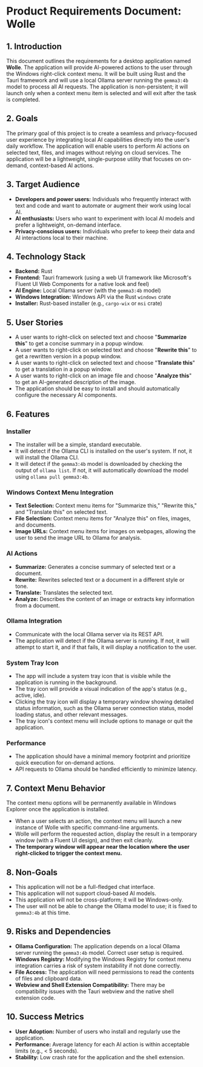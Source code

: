 # Product Requirements Document: Wolle

## 1. Introduction
This document outlines the requirements for a desktop application named **Wolle**. The application will provide AI-powered actions to the user through the Windows right-click context menu. It will be built using Rust and the Tauri framework and will use a local Ollama server running the `gemma3:4b` model to process all AI requests. The application is non-persistent; it will launch only when a context menu item is selected and will exit after the task is completed.

## 2. Goals
The primary goal of this project is to create a seamless and privacy-focused user experience by integrating local AI capabilities directly into the user's daily workflow. The application will enable users to perform AI actions on selected text, files, and images without relying on cloud services. The application will be a lightweight, single-purpose utility that focuses on on-demand, context-based AI actions.

## 3. Target Audience
*   **Developers and power users:** Individuals who frequently interact with text and code and want to automate or augment their work using local AI.
*   **AI enthusiasts:** Users who want to experiment with local AI models and prefer a lightweight, on-demand interface.
*   **Privacy-conscious users:** Individuals who prefer to keep their data and AI interactions local to their machine.

## 4. Technology Stack
*   **Backend:** Rust
*   **Frontend:** Tauri framework (using a web UI framework like Microsoft's Fluent UI Web Components for a native look and feel)
*   **AI Engine:** Local Ollama server (with the `gemma3:4b` model)
*   **Windows Integration:** Windows API via the Rust `windows` crate
*   **Installer:** Rust-based installer (e.g., `cargo-wix` or `msi` crate)

## 5. User Stories
*   A user wants to right-click on selected text and choose "**Summarize this**" to get a concise summary in a popup window.
*   A user wants to right-click on selected text and choose "**Rewrite this**" to get a rewritten version in a popup window.
*   A user wants to right-click on selected text and choose "**Translate this**" to get a translation in a popup window.
*   A user wants to right-click on an image file and choose "**Analyze this**" to get an AI-generated description of the image.
*   The application should be easy to install and should automatically configure the necessary AI components.

## 6. Features

### Installer
*   The installer will be a simple, standard executable.
*   It will detect if the Ollama CLI is installed on the user's system. If not, it will install the Ollama CLI.
*   It will detect if the `gemma3:4b` model is downloaded by checking the output of `ollama list`. If not, it will automatically download the model using `ollama pull gemma3:4b`.

### Windows Context Menu Integration
*   **Text Selection:** Context menu items for "Summarize this," "Rewrite this," and "Translate this" on selected text.
*   **File Selection:** Context menu items for "Analyze this" on files, images, and documents.
*   **Image URLs:** Context menu items for images on webpages, allowing the user to send the image URL to Ollama for analysis.

### AI Actions
*   **Summarize:** Generates a concise summary of selected text or a document.
*   **Rewrite:** Rewrites selected text or a document in a different style or tone.
*   **Translate:** Translates the selected text.
*   **Analyze:** Describes the content of an image or extracts key information from a document.

### Ollama Integration
*   Communicate with the local Ollama server via its REST API.
*   The application will detect if the Ollama server is running. If not, it will attempt to start it, and if that fails, it will display a notification to the user.

### System Tray Icon
*   The app will include a system tray icon that is visible while the application is running in the background.
*   The tray icon will provide a visual indication of the app's status (e.g., active, idle).
*   Clicking the tray icon will display a temporary window showing detailed status information, such as the Ollama server connection status, model loading status, and other relevant messages.
*   The tray icon's context menu will include options to manage or quit the application.

### Performance
*   The application should have a minimal memory footprint and prioritize quick execution for on-demand actions.
*   API requests to Ollama should be handled efficiently to minimize latency.

## 7. Context Menu Behavior
The context menu options will be permanently available in Windows Explorer once the application is installed.
*   When a user selects an action, the context menu will launch a new instance of Wolle with specific command-line arguments.
*   Wolle will perform the requested action, display the result in a temporary window (with a Fluent UI design), and then exit cleanly.
*   **The temporary window will appear near the location where the user right-clicked to trigger the context menu.**

## 8. Non-Goals
*   This application will not be a full-fledged chat interface.
*   This application will not support cloud-based AI models.
*   This application will not be cross-platform; it will be Windows-only.
*   The user will not be able to change the Ollama model to use; it is fixed to `gemma3:4b` at this time.

## 9. Risks and Dependencies
*   **Ollama Configuration:** The application depends on a local Ollama server running the `gemma3:4b` model. Correct user setup is required.
*   **Windows Registry:** Modifying the Windows Registry for context menu integration carries a risk of system instability if not done correctly.
*   **File Access:** The application will need permissions to read the contents of files and clipboard data.
*   **Webview and Shell Extension Compatibility:** There may be compatibility issues with the Tauri webview and the native shell extension code.

## 10. Success Metrics
*   **User Adoption:** Number of users who install and regularly use the application.
*   **Performance:** Average latency for each AI action is within acceptable limits (e.g., < 5 seconds).
*   **Stability:** Low crash rate for the application and the shell extension.
